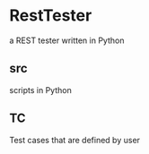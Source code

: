 # RestTester
a REST tester written in Python

## src
scripts in Python

## TC
Test cases that are defined by user
